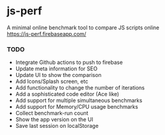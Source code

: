 # js-perf
A minimal online benchmark tool to compare JS scripts online  
https://js-perf.firebaseapp.com/

### TODO
- Integrate Github actions to push to firebase
- Update meta information for SEO
- Update UI to show the comparison
- Add Icons/Splash screen, etc
- Add functionality to change the number of iterations
- Add a sophisticated code editor (Ace like)
- Add support for multiple simultaneous benchmarks
- Add support for Memory/CPU usage benchmarks
- Collect benchmark-run count
- Show the app version on the UI
- Save last session on localStorage